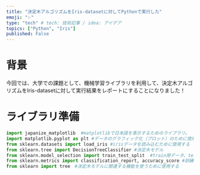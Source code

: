 ```yaml
---
title: "決定木アルゴリズムをIris-datasetに対してPythonで実行した"
emoji: "✨"
type: "tech" # tech: 技術記事 / idea: アイデア
topics: ["Python", "Iris"]
published: False
---
```


# 背景
今回では、大学での課題として、機械学習ライブラリを利用して、決定木アルゴリズムをIris-datasetに対して実行結果をレポートにすることになりました！

# ライブラリ準備
```python:library.py
import japanize_matplotlib  #matplotlibで日本語を表示するためのライブラリ。
import matplotlib.pyplot as plt #データのグラフィック化（プロット）のために使用する
from sklearn.datasets import load_iris #irisデータを読み込むために使用する
from sklearn.tree import DecisionTreeClassifier #決定木モデル
from sklearn.model_selection import train_test_split  #train用データ、test用データをわけるために使用する
from sklearn.metrics import classification_report, accuracy_score #訓練したものを評価するために使用する
from sklearn import tree　#決定木モデルに関連する機能を使うために使用する
```

[](
/home/park/project/Python/study/algorism/AI/report1.py
)